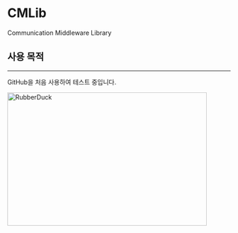 # CMLib
Communication Middleware Library

## 사용 목적
<hr/>
GitHub을 처음 사용하여 테스트 중입니다.

<img src="https://user-images.githubusercontent.com/65689549/82535523-ed260600-9b81-11ea-9b54-73f09ee53ba3.png" width="450px" height="300px" title="px(픽셀) 크기 설정" alt="RubberDuck"></img><br/>
